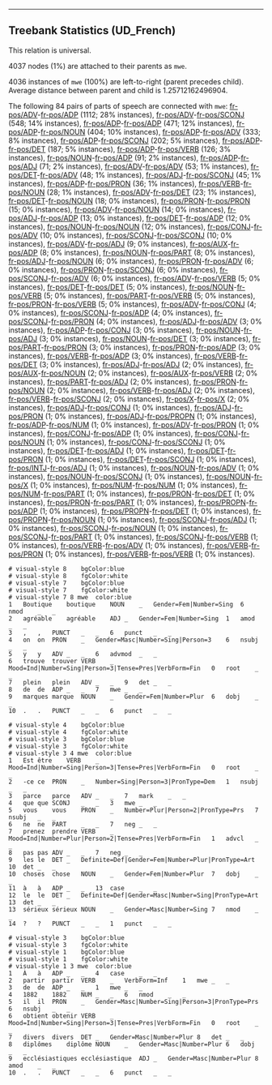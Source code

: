 

--------------------------------------------------------------------------------

## Treebank Statistics (UD_French)

This relation is universal.

4037 nodes (1%) are attached to their parents as `mwe`.

4036 instances of `mwe` (100%) are left-to-right (parent precedes child).
Average distance between parent and child is 1.25712162496904.

The following 84 pairs of parts of speech are connected with `mwe`: [fr-pos/ADV]()-[fr-pos/ADP]() (1112; 28% instances), [fr-pos/ADV]()-[fr-pos/SCONJ]() (548; 14% instances), [fr-pos/ADP]()-[fr-pos/ADP]() (471; 12% instances), [fr-pos/ADP]()-[fr-pos/NOUN]() (404; 10% instances), [fr-pos/ADP]()-[fr-pos/ADV]() (333; 8% instances), [fr-pos/ADP]()-[fr-pos/SCONJ]() (202; 5% instances), [fr-pos/ADP]()-[fr-pos/DET]() (187; 5% instances), [fr-pos/ADP]()-[fr-pos/VERB]() (126; 3% instances), [fr-pos/NOUN]()-[fr-pos/ADP]() (91; 2% instances), [fr-pos/ADP]()-[fr-pos/ADJ]() (71; 2% instances), [fr-pos/ADV]()-[fr-pos/ADV]() (53; 1% instances), [fr-pos/DET]()-[fr-pos/ADV]() (48; 1% instances), [fr-pos/ADJ]()-[fr-pos/SCONJ]() (45; 1% instances), [fr-pos/ADP]()-[fr-pos/PRON]() (36; 1% instances), [fr-pos/VERB]()-[fr-pos/NOUN]() (28; 1% instances), [fr-pos/ADV]()-[fr-pos/DET]() (23; 1% instances), [fr-pos/DET]()-[fr-pos/NOUN]() (18; 0% instances), [fr-pos/PRON]()-[fr-pos/PRON]() (15; 0% instances), [fr-pos/ADV]()-[fr-pos/NOUN]() (14; 0% instances), [fr-pos/ADJ]()-[fr-pos/ADP]() (13; 0% instances), [fr-pos/DET]()-[fr-pos/ADP]() (12; 0% instances), [fr-pos/NOUN]()-[fr-pos/NOUN]() (12; 0% instances), [fr-pos/CONJ]()-[fr-pos/ADV]() (10; 0% instances), [fr-pos/SCONJ]()-[fr-pos/SCONJ]() (10; 0% instances), [fr-pos/ADV]()-[fr-pos/ADJ]() (9; 0% instances), [fr-pos/AUX]()-[fr-pos/ADP]() (8; 0% instances), [fr-pos/NOUN]()-[fr-pos/PART]() (8; 0% instances), [fr-pos/ADJ]()-[fr-pos/NOUN]() (6; 0% instances), [fr-pos/PRON]()-[fr-pos/ADV]() (6; 0% instances), [fr-pos/PRON]()-[fr-pos/SCONJ]() (6; 0% instances), [fr-pos/SCONJ]()-[fr-pos/ADV]() (6; 0% instances), [fr-pos/ADV]()-[fr-pos/VERB]() (5; 0% instances), [fr-pos/DET]()-[fr-pos/DET]() (5; 0% instances), [fr-pos/NOUN]()-[fr-pos/VERB]() (5; 0% instances), [fr-pos/PART]()-[fr-pos/VERB]() (5; 0% instances), [fr-pos/PRON]()-[fr-pos/VERB]() (5; 0% instances), [fr-pos/ADV]()-[fr-pos/CONJ]() (4; 0% instances), [fr-pos/SCONJ]()-[fr-pos/ADP]() (4; 0% instances), [fr-pos/SCONJ]()-[fr-pos/PRON]() (4; 0% instances), [fr-pos/ADJ]()-[fr-pos/ADV]() (3; 0% instances), [fr-pos/ADP]()-[fr-pos/CONJ]() (3; 0% instances), [fr-pos/NOUN]()-[fr-pos/ADJ]() (3; 0% instances), [fr-pos/NOUN]()-[fr-pos/DET]() (3; 0% instances), [fr-pos/PART]()-[fr-pos/PRON]() (3; 0% instances), [fr-pos/PRON]()-[fr-pos/ADP]() (3; 0% instances), [fr-pos/VERB]()-[fr-pos/ADP]() (3; 0% instances), [fr-pos/VERB]()-[fr-pos/DET]() (3; 0% instances), [fr-pos/ADJ]()-[fr-pos/ADJ]() (2; 0% instances), [fr-pos/AUX]()-[fr-pos/NOUN]() (2; 0% instances), [fr-pos/AUX]()-[fr-pos/VERB]() (2; 0% instances), [fr-pos/PART]()-[fr-pos/ADJ]() (2; 0% instances), [fr-pos/PRON]()-[fr-pos/NOUN]() (2; 0% instances), [fr-pos/VERB]()-[fr-pos/ADJ]() (2; 0% instances), [fr-pos/VERB]()-[fr-pos/SCONJ]() (2; 0% instances), [fr-pos/X]()-[fr-pos/X]() (2; 0% instances), [fr-pos/ADJ]()-[fr-pos/CONJ]() (1; 0% instances), [fr-pos/ADJ]()-[fr-pos/PRON]() (1; 0% instances), [fr-pos/ADJ]()-[fr-pos/PROPN]() (1; 0% instances), [fr-pos/ADP]()-[fr-pos/NUM]() (1; 0% instances), [fr-pos/ADV]()-[fr-pos/PRON]() (1; 0% instances), [fr-pos/CONJ]()-[fr-pos/ADP]() (1; 0% instances), [fr-pos/CONJ]()-[fr-pos/NOUN]() (1; 0% instances), [fr-pos/CONJ]()-[fr-pos/SCONJ]() (1; 0% instances), [fr-pos/DET]()-[fr-pos/ADJ]() (1; 0% instances), [fr-pos/DET]()-[fr-pos/PRON]() (1; 0% instances), [fr-pos/DET]()-[fr-pos/SCONJ]() (1; 0% instances), [fr-pos/INTJ]()-[fr-pos/ADJ]() (1; 0% instances), [fr-pos/NOUN]()-[fr-pos/ADV]() (1; 0% instances), [fr-pos/NOUN]()-[fr-pos/SCONJ]() (1; 0% instances), [fr-pos/NOUN]()-[fr-pos/X]() (1; 0% instances), [fr-pos/NUM]()-[fr-pos/NUM]() (1; 0% instances), [fr-pos/NUM]()-[fr-pos/PART]() (1; 0% instances), [fr-pos/PRON]()-[fr-pos/DET]() (1; 0% instances), [fr-pos/PRON]()-[fr-pos/PART]() (1; 0% instances), [fr-pos/PROPN]()-[fr-pos/ADP]() (1; 0% instances), [fr-pos/PROPN]()-[fr-pos/DET]() (1; 0% instances), [fr-pos/PROPN]()-[fr-pos/NOUN]() (1; 0% instances), [fr-pos/SCONJ]()-[fr-pos/ADJ]() (1; 0% instances), [fr-pos/SCONJ]()-[fr-pos/NOUN]() (1; 0% instances), [fr-pos/SCONJ]()-[fr-pos/PART]() (1; 0% instances), [fr-pos/SCONJ]()-[fr-pos/VERB]() (1; 0% instances), [fr-pos/VERB]()-[fr-pos/ADV]() (1; 0% instances), [fr-pos/VERB]()-[fr-pos/PRON]() (1; 0% instances), [fr-pos/VERB]()-[fr-pos/VERB]() (1; 0% instances).


~~~ conllu
# visual-style 8	bgColor:blue
# visual-style 8	fgColor:white
# visual-style 7	bgColor:blue
# visual-style 7	fgColor:white
# visual-style 7 8 mwe	color:blue
1	Boutique	boutique	NOUN	_	Gender=Fem|Number=Sing	6	nmod	_	_
2	agréable	agréable	ADJ	_	Gender=Fem|Number=Sing	1	amod	_	_
3	,	,	PUNCT	_	_	6	punct	_	_
4	on	on	PRON	_	Gender=Masc|Number=Sing|Person=3	6	nsubj	_	_
5	y	y	ADV	_	_	6	advmod	_	_
6	trouve	trouver	VERB	_	Mood=Ind|Number=Sing|Person=3|Tense=Pres|VerbForm=Fin	0	root	_	_
7	plein	plein	ADV	_	_	9	det	_	_
8	de	de	ADP	_	_	7	mwe	_	_
9	marques	marque	NOUN	_	Gender=Fem|Number=Plur	6	dobj	_	_
10	.	.	PUNCT	_	_	6	punct	_	_

~~~


~~~ conllu
# visual-style 4	bgColor:blue
# visual-style 4	fgColor:white
# visual-style 3	bgColor:blue
# visual-style 3	fgColor:white
# visual-style 3 4 mwe	color:blue
1	Est	être	VERB	_	Mood=Ind|Number=Sing|Person=3|Tense=Pres|VerbForm=Fin	0	root	_	_
2	-ce	ce	PRON	_	Number=Sing|Person=3|PronType=Dem	1	nsubj	_	_
3	parce	parce	ADV	_	_	7	mark	_	_
4	que	que	SCONJ	_	_	3	mwe	_	_
5	vous	vous	PRON	_	Number=Plur|Person=2|PronType=Prs	7	nsubj	_	_
6	ne	ne	PART	_	_	7	neg	_	_
7	prenez	prendre	VERB	_	Mood=Ind|Number=Plur|Person=2|Tense=Pres|VerbForm=Fin	1	advcl	_	_
8	pas	pas	ADV	_	_	7	neg	_	_
9	les	le	DET	_	Definite=Def|Gender=Fem|Number=Plur|PronType=Art	10	det	_	_
10	choses	chose	NOUN	_	Gender=Fem|Number=Plur	7	dobj	_	_
11	à	à	ADP	_	_	13	case	_	_
12	le	le	DET	_	Definite=Def|Gender=Masc|Number=Sing|PronType=Art	13	det	_	_
13	sérieux	sérieux	NOUN	_	Gender=Masc|Number=Sing	7	nmod	_	_
14	?	?	PUNCT	_	_	1	punct	_	_

~~~


~~~ conllu
# visual-style 3	bgColor:blue
# visual-style 3	fgColor:white
# visual-style 1	bgColor:blue
# visual-style 1	fgColor:white
# visual-style 1 3 mwe	color:blue
1	À	à	ADP	_	_	4	case	_	_
2	partir	partir	VERB	_	VerbForm=Inf	1	mwe	_	_
3	de	de	ADP	_	_	1	mwe	_	_
4	1882	1882	NUM	_	_	6	nmod	_	_
5	il	il	PRON	_	Gender=Masc|Number=Sing|Person=3|PronType=Prs	6	nsubj	_	_
6	obtient	obtenir	VERB	_	Mood=Ind|Number=Sing|Person=3|Tense=Pres|VerbForm=Fin	0	root	_	_
7	divers	divers	DET	_	Gender=Masc|Number=Plur	8	det	_	_
8	diplômes	diplôme	NOUN	_	Gender=Masc|Number=Plur	6	dobj	_	_
9	ecclésiastiques	ecclésiastique	ADJ	_	Gender=Masc|Number=Plur	8	amod	_	_
10	.	.	PUNCT	_	_	6	punct	_	_

~~~


